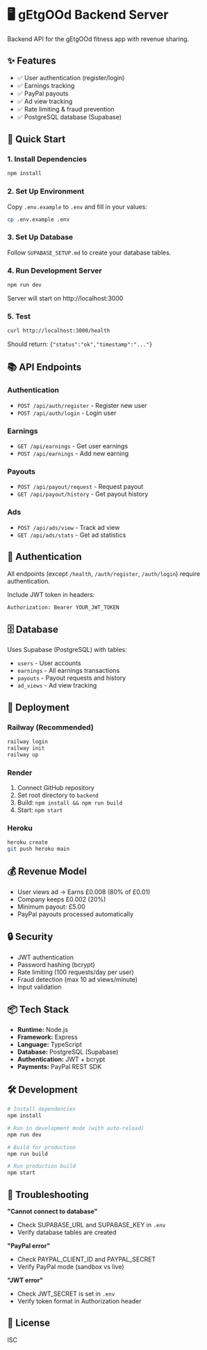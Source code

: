 # 🖥️ gEtgOOd Backend Server

Backend API for the gEtgOOd fitness app with revenue sharing.

## ✨ Features

- ✅ User authentication (register/login)
- ✅ Earnings tracking
- ✅ PayPal payouts
- ✅ Ad view tracking
- ✅ Rate limiting & fraud prevention
- ✅ PostgreSQL database (Supabase)

## 🚀 Quick Start

### 1. Install Dependencies
```bash
npm install
```

### 2. Set Up Environment
Copy `.env.example` to `.env` and fill in your values:
```bash
cp .env.example .env
```

### 3. Set Up Database
Follow `SUPABASE_SETUP.md` to create your database tables.

### 4. Run Development Server
```bash
npm run dev
```

Server will start on http://localhost:3000

### 5. Test
```bash
curl http://localhost:3000/health
```

Should return: `{"status":"ok","timestamp":"..."}`

## 📚 API Endpoints

### Authentication
- `POST /api/auth/register` - Register new user
- `POST /api/auth/login` - Login user

### Earnings
- `GET /api/earnings` - Get user earnings
- `POST /api/earnings` - Add new earning

### Payouts
- `POST /api/payout/request` - Request payout
- `GET /api/payout/history` - Get payout history

### Ads
- `POST /api/ads/view` - Track ad view
- `GET /api/ads/stats` - Get ad statistics

## 🔐 Authentication

All endpoints (except `/health`, `/auth/register`, `/auth/login`) require authentication.

Include JWT token in headers:
```
Authorization: Bearer YOUR_JWT_TOKEN
```

## 🗄️ Database

Uses Supabase (PostgreSQL) with tables:
- `users` - User accounts
- `earnings` - All earnings transactions
- `payouts` - Payout requests and history
- `ad_views` - Ad view tracking

## 🚀 Deployment

### Railway (Recommended)
```bash
railway login
railway init
railway up
```

### Render
1. Connect GitHub repository
2. Set root directory to `backend`
3. Build: `npm install && npm run build`
4. Start: `npm start`

### Heroku
```bash
heroku create
git push heroku main
```

## 💰 Revenue Model

- User views ad → Earns £0.008 (80% of £0.01)
- Company keeps £0.002 (20%)
- Minimum payout: £5.00
- PayPal payouts processed automatically

## 🔒 Security

- JWT authentication
- Password hashing (bcrypt)
- Rate limiting (100 requests/day per user)
- Fraud detection (max 10 ad views/minute)
- Input validation

## 📦 Tech Stack

- **Runtime:** Node.js
- **Framework:** Express
- **Language:** TypeScript
- **Database:** PostgreSQL (Supabase)
- **Authentication:** JWT + bcrypt
- **Payments:** PayPal REST SDK

## 🛠️ Development

```bash
# Install dependencies
npm install

# Run in development mode (with auto-reload)
npm run dev

# Build for production
npm run build

# Run production build
npm start
```

## 🐛 Troubleshooting

**"Cannot connect to database"**
- Check SUPABASE_URL and SUPABASE_KEY in `.env`
- Verify database tables are created

**"PayPal error"**
- Check PAYPAL_CLIENT_ID and PAYPAL_SECRET
- Verify PayPal mode (sandbox vs live)

**"JWT error"**
- Check JWT_SECRET is set in `.env`
- Verify token format in Authorization header

## 📝 License

ISC

